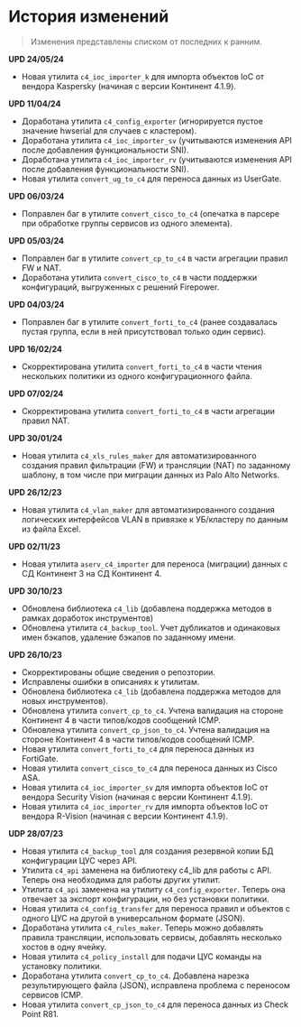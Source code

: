 # История изменений

> Изменения представлены списком от последних к ранним.

**UPD 24/05/24**

- Новая утилита `c4_ioc_importer_k` для импорта объектов IoC от вендора Kaspersky (начиная с версии Континент 4.1.9).

**UPD 11/04/24**

- Доработана утилита `c4_config_exporter` (игнорируется пустое значение hwserial для случаев с кластером).
- Доработана утилита `c4_ioc_importer_sv` (учитываются изменения API после добавления функциональности SNI).
- Доработана утилита `c4_ioc_importer_rv` (учитываются изменения API после добавления функциональности SNI).
- Новая утилита `convert_ug_to_c4` для переноса данных из UserGate.

**UPD 06/03/24**

- Поправлен баг в утилите `convert_cisco_to_c4` (опечатка в парсере при обработке группы сервисов из одного элемента).

**UPD 05/03/24**

- Поправлен баг в утилите `convert_cp_to_c4` в части агрегации правил FW и NAT.
- Доработана утилита `convert_cisco_to_c4` в части поддержки конфигураций, выгруженных с решений Firepower.

**UPD 04/03/24**

- Поправлен баг в утилите `convert_forti_to_c4` (ранее создавалась пустая группа, если в ней присутствовал только один сервис).

**UPD 16/02/24**

- Скорректирована утилита `convert_forti_to_c4` в части чтения нескольких политики из одного конфигурационного файла.

**UPD 07/02/24**

- Скорректирована утилита `convert_forti_to_c4` в части агрегации правил NAT.

**UPD 30/01/24**

- Новая утилита `c4_xls_rules_maker` для автоматизированного создания правил фильтрации (FW) и трансляции (NAT) по заданному шаблону, в том числе при миграции данных из Palo Alto Networks.

**UPD 26/12/23**

- Новая утилита `c4_vlan_maker` для автоматизированного создания логических интерфейсов VLAN в привязке к УБ/кластеру по данным из файла Excel.

**UPD 02/11/23**

- Новая утилита `aserv_c4_importer` для переноса (миграции) данных с СД Континент 3 на СД Континент 4.

**UPD 30/10/23**

- Обновлена библиотека `c4_lib` (добавлена поддержка методов в рамках доработок инструментов)
- Обновлена утилита `c4_backup_tool`. Учет дубликатов и одинаковых имен бэкапов, удаление бэкапов по заданному имени.

**UPD 26/10/23**

- Скорректированы общие сведения о репозтории.
- Исправлены ошибки в описаниях к утилитам.
- Обновлена библиотека `c4_lib` (добавлена поддержка методов для новых инструментов).
- Обновлена утилита `convert_cp_to_c4`. Учтена валидация на стороне Континент 4 в части типов/кодов сообщений ICMP.
- Обновлена утилита `convert_cp_json_to_c4`. Учтена валидация на стороне Континент 4 в части типов/кодов сообщений ICMP.
- Новая утилита `convert_forti_to_c4` для переноса данных из FortiGate.
- Новая утилита `convert_cisco_to_c4` для переноса данных из Cisco ASA.
- Новая утилита `c4_ioc_importer_sv` для импорта объектов IoC от вендора Security Vision (начиная с версии Континент 4.1.9).
- Новая утилита `с4_ioc_importer_rv` для импорта объектов IoC от вендора R-Vision (начиная с версии Континент 4.1.9).

**UDP 28/07/23**

- Новая утилита `c4_backup_tool` для создания резервной копии БД конфигурации ЦУС через API.
- Утилита `с4_api` заменена на библиотеку c4_lib для работы с API. Теперь она необходима для работы других утилит.
- Утилита `c4_api` заменена на утилиту `c4_config_exporter`. Теперь она отвечает за экспорт конфигурации, но без установки политики.
- Новая утилита `c4_config_transfer` для переноса правил и объектов с одного ЦУС на другой в универсальном формате (JSON).
- Доработана утилита `c4_rules_maker`. Теперь можно добавлять правила трансляции, использовать сервисы, добавлять несколько хостов в одну ячейку.
- Новая утилита `c4_policy_install` для подачи ЦУС команды на установку политики.
- Доработана утилита `convert_cp_to_c4`. Добавлена нарезка результирующего файла (JSON), исправлена проблема с переносом сервисов ICMP.
- Новая утилита `convert_cp_json_to_c4` для переноса данных из Check Point R81.
